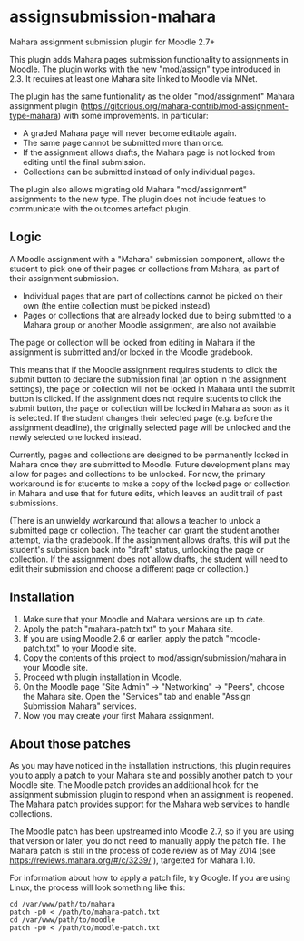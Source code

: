 assignsubmission-mahara
============================

Mahara assignment submission plugin for Moodle 2.7+

This plugin adds Mahara pages submission functionality to assignments in Moodle.
The plugin works with the new "mod/assign" type introduced in 2.3. It requires 
at least one Mahara site linked to Moodle via MNet.

The plugin has the same funtionality as the older "mod/assignment" Mahara 
assignment plugin (https://gitorious.org/mahara-contrib/mod-assignment-type-mahara) 
with some improvements. In particular:

* A graded Mahara page will never become editable again.
* The same page cannot be submitted more than once.
* If the assignment allows drafts, the Mahara page is not locked from editing until the final submission.
* Collections can be submitted instead of only individual pages.

The plugin also allows migrating old Mahara "mod/assignment" assignments to the new
type. The plugin does not include featues to communicate with the outcomes artefact
plugin.

Logic
-----

A Moodle assignment with a "Mahara" submission component, allows the student to pick
one of their pages or collections from Mahara, as part of their assignment submission.

* Individual pages that are part of collections cannot be picked on their own (the entire collection must be picked instead)
* Pages or collections that are already locked due to being submitted to a Mahara group or another Moodle assignment, are also not available

The page or collection will be locked from editing in Mahara if the assignment is
submitted and/or locked in the Moodle gradebook.

This means that if the Moodle assignment requires students to click the submit
button to declare the submission final (an option in the assignment settings), the
page or collection will not be locked in Mahara until the submit button is clicked.
If the assignment does not require students to click the submit button, the page or
collection will be locked in Mahara as soon as it is selected. If the student changes
their selected page (e.g. before the assignment deadline), the originally selected
page will be unlocked and the newly selected one locked instead.

Currently, pages and collections are designed to be permanently locked in Mahara
once they are submitted to Moodle. Future development plans may allow for pages and
collections to be unlocked. For now, the primary workaround is for students to make
a copy of the locked page or collection in Mahara and use that for future edits, 
which leaves an audit trail of past submissions.

(There is an unwieldy workaround that allows a teacher to unlock a submitted page or
collection. The teacher can grant the student another attempt, via the gradebook. If
the assignment allows drafts, this will put the student's submission back into "draft"
status, unlocking the page or collection. If the assignment does not allow drafts,
the student will need to edit their submission and choose a different page or collection.)

Installation
------------
1. Make sure that your Moodle and Mahara versions are up to date.
2. Apply the patch "mahara-patch.txt" to your Mahara site.
3. If you are using Moodle 2.6 or earlier, apply the patch "moodle-patch.txt" to your 
      Moodle site.
4. Copy the contents of this project to mod/assign/submission/mahara in your Moodle site.
5. Proceed with plugin installation in Moodle.
6. On the Moodle page "Site Admin" -> "Networking" -> "Peers", choose the Mahara site.
      Open the "Services" tab and enable "Assign Submission Mahara" services.
7. Now you may create your first Mahara assignment.

About those patches
-------------------

As you may have noticed in the installation instructions, this plugin requires you to apply a patch to your Mahara site and possibly another patch to your Moodle site. The Moodle patch provides an additional hook for the assignment submission plugin to respond when an assignment is reopened. The Mahara patch provides support for the Mahara web services to handle collections.

The Moodle patch has been upstreamed into Moodle 2.7, so if you are using that version or later, you do not need to manually apply the patch file. The Mahara patch is still in the process of code review as of May 2014 (see https://reviews.mahara.org/#/c/3239/ ), targetted for Mahara 1.10.

For information about how to apply a patch file, try Google. If you are using Linux, the process will look something like this:

```Shell
cd /var/www/path/to/mahara
patch -p0 < /path/to/mahara-patch.txt
cd /var/www/path/to/moodle
patch -p0 < /path/to/moodle-patch.txt
```
